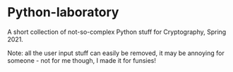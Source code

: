 # Python-laboratory

A short collection of not-so-complex Python stuff for Cryptography, Spring 2021.

Note: all the user input stuff can easily be removed, it may be annoying for someone - not for me though, I made it for funsies!
